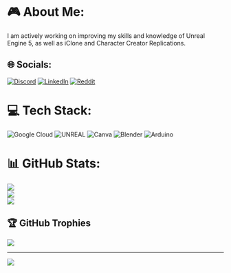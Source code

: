 #  🎮 About Me:
I am actively working on improving my skills and knowledge of Unreal Engine 5, as well as iClone and Character Creator Replications.


## 🌐 Socials:
[![Discord](https://img.shields.io/badge/Discord-%237289DA.svg?logo=discord&logoColor=white)](https://discord.gg/https://discord.gg/Tbhjhb8s) [![LinkedIn](https://img.shields.io/badge/LinkedIn-%230077B5.svg?logo=linkedin&logoColor=white)]([https://linkedin.com/in/ömer-faruk-arslan-11b83423a](https://[www.linkedin.com/in/%C3%B6mer-arslan-11b83423a?lipi=urn%3Ali%3Apage%3Ad_flagship3_profile_view_base_contact_details%3BBp0dVx9jSb662XPRrDIr9w%3D%3D](https://www.linkedin.com/in/%C3%B6mer-arslan-11b83423a?lipi=urn%3Ali%3Apage%3Ad_flagship3_profile_view_base_contact_details%3BBp0dVx9jSb662XPRrDIr9w%3D%3D))) [![Reddit](https://img.shields.io/badge/Reddit-%23FF4500.svg?logo=Reddit&logoColor=white)](https://reddit.com/user/ArsIIan) 

# 💻 Tech Stack:
![Google Cloud](https://img.shields.io/badge/Google%20Cloud-%234285F4.svg?style=plastic&logo=google-cloud&logoColor=white) ![UNREAL](https://img.shields.io/badge/unreal-%2320232a.svg?style=plastic&logo=unreal-engine&logoColor=white) ![Canva](https://img.shields.io/badge/Canva-%2300C4CC.svg?style=plastic&logo=Canva&logoColor=white) ![Blender](https://img.shields.io/badge/blender-%23F5792A.svg?style=plastic&logo=blender&logoColor=white) ![Arduino](https://img.shields.io/badge/-Arduino-00979D?style=plastic&logo=Arduino&logoColor=white)
# 📊 GitHub Stats:
![](https://github-readme-stats.vercel.app/api?username=Arsllann&theme=dark&hide_border=false&include_all_commits=false&count_private=false)<br/>
![](https://github-readme-streak-stats.herokuapp.com/?user=Arsllann&theme=dark&hide_border=false)<br/>
![](https://github-readme-stats.vercel.app/api/top-langs/?username=Arsllann&theme=dark&hide_border=false&include_all_commits=false&count_private=false&layout=compact)

## 🏆 GitHub Trophies
![](https://github-profile-trophy.vercel.app/?username=Arsllann&theme=oldie&no-frame=true&no-bg=true&margin-w=4)

---
[![](https://visitcount.itsvg.in/api?id=Arsllann&icon=2&color=0)](https://visitcount.itsvg.in)

<!-- Proudly created with GPRM ( https://gprm.itsvg.in ) -->

